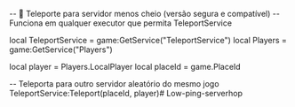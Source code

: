 -- 🔁 Teleporte para servidor menos cheio (versão segura e compatível)
-- Funciona em qualquer executor que permita TeleportService

local TeleportService = game:GetService("TeleportService")
local Players         = game:GetService("Players")

local player   = Players.LocalPlayer
local placeId  = game.PlaceId

-- Teleporta para outro servidor aleatório do mesmo jogo
TeleportService:Teleport(placeId, player)# Low-ping-serverhop
